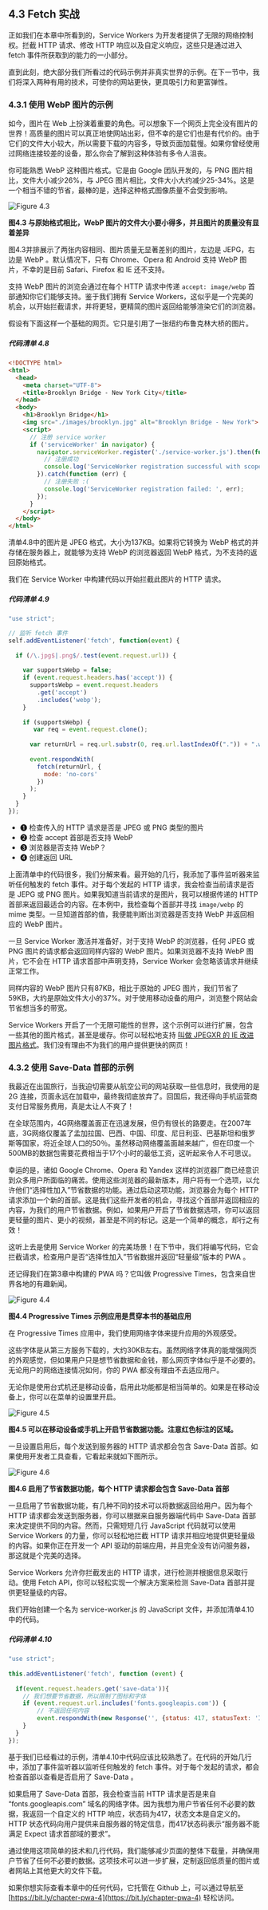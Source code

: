 ## 4.3 Fetch 实战

正如我们在本章中所看到的，Service Workers 为开发者提供了无限的网络控制权。拦截 HTTP 请求、修改 HTTP 响应以及自定义响应，这些只是通过进入 fetch 事件所获取到的能力的一小部分。

直到此刻，绝大部分我们所看过的代码示例并非真实世界的示例。在下一节中，我们将深入两种有用的技术，可使你的网站更快，更具吸引力和更富弹性。

### 4.3.1 使用 WebP 图片的示例

如今，图片在 Web 上扮演着重要的角色。可以想象下一个网页上完全没有图片的世界！高质量的图片可以真正地使网站出彩，但不幸的是它们也是有代价的。由于它们的文件大小较大，所以需要下载的内容多，导致页面加载慢。如果你曾经使用过网络连接较差的设备，那么你会了解到这种体验有多令人沮丧。

你可能熟悉 WebP 这种图片格式。它是由 Google 团队开发的，与 PNG 图片相比，文件大小减少26%，与 JPEG 图片相比，文件大小大约减少25-34%。这是一个相当不错的节省，最棒的是，选择这种格式图像质量不会受到影响。

![Figure 4.3](../assets/figure4.3.png)

**图4.3 与原始格式相比，WebP 图片的文件大小要小得多，并且图片的质量没有显着差异**

图4.3并排展示了两张内容相同、图片质量无显著差别的图片，左边是 JEPG，右边是 WebP 。默认情况下，只有 Chrome、Opera 和 Android 支持 WebP 图片，不幸的是目前 Safari、Firefox 和 IE 还不支持。

支持 WebP 图片的浏览会通过在每个 HTTP 请求中传递 `accept: image/webp` 首部通知你它们能够支持。鉴于我们拥有 Service Workers，这似乎是一个完美的机会，以开始拦截请求，并将更轻，更精简的图片返回给能够渲染它们的浏览器。

假设有下面这样一个基础的网页。它只是引用了一张纽约布鲁克林大桥的图片。

##### 代码清单 4.8

```html
<!DOCTYPE html>
<html>
  <head>
    <meta charset="UTF-8">
    <title>Brooklyn Bridge - New York City</title>
  </head>
  <body>
    <h1>Brooklyn Bridge</h1>
    <img src="./images/brooklyn.jpg" alt="Brooklyn Bridge - New York">
    <script>
      // 注册 service worker
      if ('serviceWorker' in navigator) {
        navigator.serviceWorker.register('./service-worker.js').then(function (registration) {
          // 注册成功
          console.log('ServiceWorker registration successful with scope: ', registration.scope);
        }).catch(function (err) {
          // 注册失败 :(
          console.log('ServiceWorker registration failed: ', err);
        });
      }
    </script>
  </body>
</html>
```

清单4.8中的图片是 JPEG 格式，大小为137KB。如果将它转换为 WebP 格式的并存储在服务器上，就能够为支持 WebP 的浏览器返回 WebP 格式，为不支持的返回原始格式。

我们在 Service Worker 中构建代码以开始拦截此图片的 HTTP 请求。

##### 代码清单 4.9

```javascript
"use strict";

// 监听 fetch 事件
self.addEventListener('fetch', function(event) {
 
  if (/\.jpg$|.png$/.test(event.request.url)) {                                   ❶
 
    var supportsWebp = false;
    if (event.request.headers.has('accept')) {                                    ❷
      supportsWebp = event.request.headers
        .get('accept')
        .includes('webp');
    }
 
    if (supportsWebp) {                                                           ❸
       var req = event.request.clone();
 
      var returnUrl = req.url.substr(0, req.url.lastIndexOf(".")) + ".webp";      ❹
 
      event.respondWith(
        fetch(returnUrl, {
          mode: 'no-cors'
        })
      );
    }
  }
});
```

* ❶ 检查传入的 HTTP 请求是否是 JPEG 或 PNG 类型的图片
* ❷ 检查 accept 首部是否支持 WebP
* ❸ 浏览器是否支持 WebP？
* ❹ 创建返回 URL

上面清单中的代码很多，我们分解来看。最开始的几行，我添加了事件监听器来监听任何触发的 fetch 事件。对于每个发起的 HTTP 请求，我会检查当前请求是否是 JEPG 或 PNG 图片。如果我知道当前请求的是图片，我可以根据传递的 HTTP 首部来返回最适合的内容。在本例中，我检查每个首部并寻找 `image/webp` 的 mime 类型。一旦知道首部的值，我便能判断出浏览器是否支持 WebP 并返回相应的 WebP 图片。

一旦 Service Worker 激活并准备好，对于支持 WebP 的浏览器，任何 JPEG 或 PNG 图片的请求都会返回同样内容的 WebP 图片。如果浏览器不支持 WebP 图片，它不会在 HTTP 请求首部中声明支持，Service Worker 会忽略该请求并继续正常工作。

同样内容的 WebP 图片只有87KB，相比于原始的 JPEG 图片，我们节省了59KB，大约是原始文件大小的37%。对于使用移动设备的用户，浏览整个网站会节省想当多的带宽。

Service Workers 开启了一个无限可能性的世界，这个示例可以进行扩展，包含一些其他的图片格式，甚至是缓存。你可以轻松地支持 [叫做 JPEGXR 的 IE 改进图片格式](http://caniuse.com/#feat=jpegxr)。我们没有理由不为我们的用户提供更快的网页！

### 4.3.2 使用 Save-Data 首部的示例

我最近在出国旅行，当我迫切需要从航空公司的网站获取一些信息时，我使用的是 2G 连接，页面永远在加载中，最终我彻底放弃了。回国后，我还得向手机运营商支付日常服务费用，真是太让人不爽了！

在全球范围内，4G网络覆盖面正在迅速发展，但仍有很长的路要走。在2007年底，3G网络仅覆盖了孟加拉国、巴西、中国、印度、尼日利亚、巴基斯坦和俄罗斯等国家，将近全球人口的50％。虽然移动网络覆盖面越来越广，但在印度一个500MB的数据包需要花费相当于17个小时的最低工资，这听起来令人不可思议。

幸运的是，诸如 Google Chrome、Opera 和 Yandex 这样的浏览器厂商已经意识到众多用户所面临的痛苦。使用这些浏览器的最新版本，用户将有一个选项，以允许他们“选择性加入”节省数据的功能。通过启动这项功能，浏览器会为每个 HTTP 请求添加一个新的首部。这是我们这些开发者的机会，寻找这个首部并返回相应的内容，为我们的用户节省数据。例如，如果用户开启了节省数据选项，你可以返回更轻量的图片、更小的视频，甚至是不同的标记。这是一个简单的概念，却行之有效！

这听上去是使用 Service Worker 的完美场景！在下节中，我们将编写代码，它会拦截请求，检查用户是否“选择性加入”节省数据并返回“轻量级”版本的 PWA 。

还记得我们在第3章中构建的 PWA 吗？它叫做 Progressive Times，包含来自世界各地的有趣新闻。

![Figure 4.4](../assets/figure4.4.png)

**图4.4 Progressive Times 示例应用是贯穿本书的基础应用**

在 Progressive Times 应用中，我们使用网络字体来提升应用的外观感受。

这些字体是从第三方服务下载的，大约30KB左右。虽然网络字体真的能增强网页的外观感觉，但如果用户只是想节省数据和金钱，那么网页字体似乎是不必要的。无论用户的网络连接情况如何，你的 PWA 都没有理由不去适应用户。

无论你是使用台式机还是移动设备，启用此功能都是相当简单的。如果是在移动设备上，你可以在菜单的设置里开启。

![Figure 4.5](../assets/figure4.5.png)

**图4.5 可以在移动设备或手机上开启节省数据功能。注意红色标注的区域。**

一旦设置启用后，每个发送到服务器的 HTTP 请求都会包含 Save-Data 首部。如果使用开发者工具查看，它看起来就如下图所示。

![Figure 4.6](../assets/figure4.6.png)

**图4.6 启用了节省数据功能，每个 HTTP 请求都会包含 Save-Data 首部**

一旦启用了节省数据功能，有几种不同的技术可以将数据返回给用户。因为每个 HTTP 请求都会发送到服务器，你可以根据来自服务器端代码中 Save-Data 首部来决定提供不同的内容。然而，只需短短几行 JavaScript 代码就可以使用 Service Workers 的力量，你可以轻松地拦截 HTTP 请求并相应地提供更轻量级的内容。如果你正在开发一个 API 驱动的前端应用，并且完全没有访问服务器，那这就是个完美的选择。

Service Workers 允许你拦截发出的 HTTP 请求，进行检测并根据信息采取行动。使用 Fetch API，你可以轻松实现一个解决方案来检测 Save-Data 首部并提供更轻量级的内容。

我们开始创建一个名为 service-worker.js 的 JavaScript 文件，并添加清单4.10中的代码。

##### 代码清单 4.10

```javascript
"use strict";
 
this.addEventListener('fetch', function (event) {
 
  if(event.request.headers.get('save-data')){
    // 我们想要节省数据，所以限制了图标和字体
    if (event.request.url.includes('fonts.googleapis.com')) {
        // 不返回任何内容
        event.respondWith(new Response('', {status: 417, statusText: 'Ignore fonts to save data.' }));
    }
  }
});
```

基于我们已经看过的示例，清单4.10中代码应该比较熟悉了。在代码的开始几行中，添加了事件监听器以监听任何触发的 fetch 事件。对于每个发起的请求，都会检查首部以查看是否启用了 Save-Data 。

如果启用了 Save-Data 首部，我会检查当前 HTTP 请求是否是来自 “fonts.googleapis.com” 域名的网络字体。因为我想为用户节省任何不必要的数据，我返回一个自定义的 HTTP 响应，状态码为417，状态文本是自定义的。HTTP 状态代码向用户提供来自服务器的特定信息，而417状态码表示“服务器不能满足 Expect 请求首部域的要求”。

通过使用这项简单的技术和几行代码，我们能够减少页面的整体下载量，并确保用户节省了任何不必要的数据。这项技术可以进一步扩展，定制返回低质量的图片或者网站上其他更大的文件下载。

如果你想实际查看本章中的任何代码，它托管在 Github 上，可以通过导航至 [https://bit.ly/chapter-pwa-4](https://bit.ly/chapter-pwa-4) 轻松访问。
